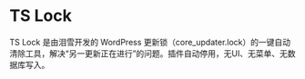 # TS Lock

TS Lock 是由泪雪开发的 WordPress 更新锁（core_updater.lock）的一键自动清除工具，解决“另一更新正在进行”的问题。插件自动停用，无UI、无菜单、无数据库写入。
